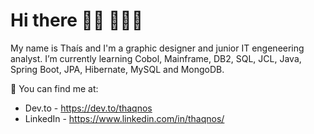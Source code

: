 # Hi there 👋🏾 👩🏾‍💻

My name is Thaís and I'm a graphic designer and junior IT engeneering analyst. 
I’m currently learning Cobol, Mainframe, DB2, SQL, JCL, Java, Spring Boot, JPA, Hibernate, MySQL and MongoDB.

💬 You can find me at:
- Dev.to - <https://dev.to/thaqnos>
- LinkedIn - <https://www.linkedin.com/in/thaqnos/>
